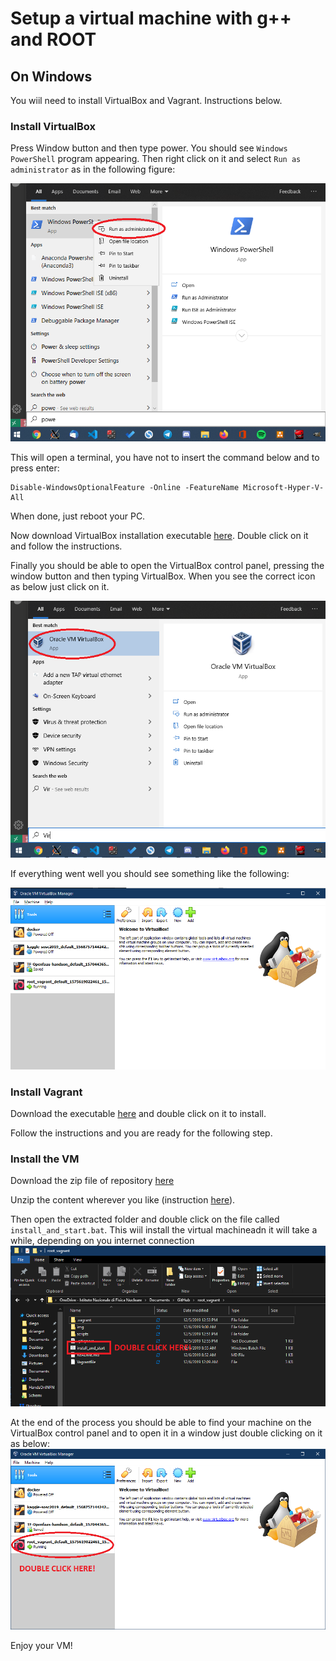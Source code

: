 # Setup a virtual machine with g++ and ROOT

## On Windows

You wiil need to install VirtualBox and Vagrant. Instructions below.

### Install VirtualBox

Press Window button and then type power. You should see `Windows PowerShell` program appearing. Then right click on it and select `Run as administrator` as in the following figure:

![hyper](img/hyper.png)

This will open a terminal, you have not to insert the command below and to press enter:

```
Disable-WindowsOptionalFeature -Online -FeatureName Microsoft-Hyper-V-All
```

When done, just reboot your PC.

Now download VirtualBox installation executable [here](https://download.virtualbox.org/virtualbox/6.0.10/VirtualBox-6.0.10-132072-Win.exe). Double click on it and follow the instructions.

Finally you should be able to open the VirtualBox control panel, pressing the window button and then typing VirtualBox. When you see the correct icon as below just click on it.

![start](img/vbox-menu.png)

If everything went well you should see something like the following:

![start](img/vbox-panel.png)

### Install Vagrant

Download the executable [here](https://releases.hashicorp.com/vagrant/2.2.6/vagrant_2.2.6_x86_64.msi) and double click on it to install.

Follow the instructions and you are ready for the following step.


### Install the VM

Download the zip file of repository [here](https://github.com/dciangot/root_vagrant/archive/master.zip)

Unzip the content wherever you like (instruction [here](https://www.aranzulla.it/come-estrarre-file-zip-24541.html?fabm=file)).

Then open the extracted folder and double click on the file called `install_and_start.bat`. This wiil install the virtual machineadn it will take a while, depending on you internet connection
![start](img/start.png)

At the end of the process you should be able to find your machine on the VirtualBox control panel and to open it in a window just double clicking on it as below:
![start](img/vbox.png)

Enjoy your VM!
